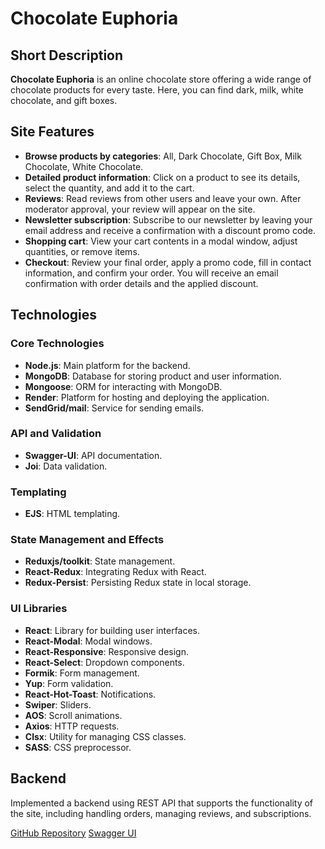 # Chocolate Euphoria

## Short Description

**Chocolate Euphoria** is an online chocolate store offering a wide range of
chocolate products for every taste. Here, you can find dark, milk, white
chocolate, and gift boxes.

## Site Features

- **Browse products by categories**: All, Dark Chocolate, Gift Box, Milk
  Chocolate, White Chocolate.
- **Detailed product information**: Click on a product to see its details,
  select the quantity, and add it to the cart.
- **Reviews**: Read reviews from other users and leave your own. After moderator
  approval, your review will appear on the site.
- **Newsletter subscription**: Subscribe to our newsletter by leaving your email
  address and receive a confirmation with a discount promo code.
- **Shopping cart**: View your cart contents in a modal window, adjust
  quantities, or remove items.
- **Checkout**: Review your final order, apply a promo code, fill in contact
  information, and confirm your order. You will receive an email confirmation
  with order details and the applied discount.

## Technologies

### Core Technologies

- **Node.js**: Main platform for the backend.
- **MongoDB**: Database for storing product and user information.
- **Mongoose**: ORM for interacting with MongoDB.
- **Render**: Platform for hosting and deploying the application.
- **SendGrid/mail**: Service for sending emails.

### API and Validation

- **Swagger-UI**: API documentation.
- **Joi**: Data validation.

### Templating

- **EJS**: HTML templating.

### State Management and Effects

- **Reduxjs/toolkit**: State management.
- **React-Redux**: Integrating Redux with React.
- **Redux-Persist**: Persisting Redux state in local storage.

### UI Libraries

- **React**: Library for building user interfaces.
- **React-Modal**: Modal windows.
- **React-Responsive**: Responsive design.
- **React-Select**: Dropdown components.
- **Formik**: Form management.
- **Yup**: Form validation.
- **React-Hot-Toast**: Notifications.
- **Swiper**: Sliders.
- **AOS**: Scroll animations.
- **Axios**: HTTP requests.
- **Clsx**: Utility for managing CSS classes.
- **SASS**: CSS preprocessor.

## Backend

Implemented a backend using REST API that supports the functionality of the
site, including handling orders, managing reviews, and subscriptions.

[GitHub Repository](https://github.com/KristinaHranovska/chocolate-euphoria-backend)
[Swagger UI](https://chocolate-euphoria-backend.onrender.com/api-docs)
